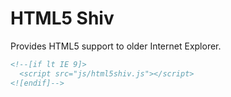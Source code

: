 # HTML5 Shiv

Provides HTML5 support to older Internet Explorer.
```html
<!--[if lt IE 9]>
  <script src="js/html5shiv.js"></script>
<![endif]-->
```

